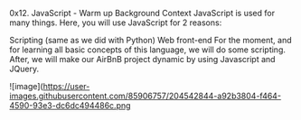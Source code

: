 0x12. JavaScript - Warm up
Background Context
JavaScript is used for many things. Here, you will use JavaScript for 2 reasons:

Scripting (same as we did with Python)
Web front-end
For the moment, and for learning all basic concepts of this language, we will do some scripting. After, we will make our AirBnB project dynamic by using Javascript and JQuery.

![image](https://user-images.githubusercontent.com/85906757/204542844-a92b3804-f464-4590-93e3-dc6dc494486c.png
